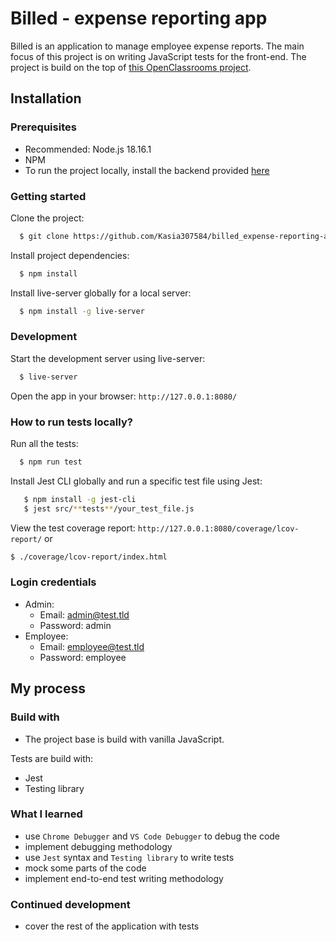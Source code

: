 # Billed - expense reporting app

Billed is an application to manage employee expense reports. The main focus of this project is on writing JavaScript tests for the front-end.
The project is build on the top of [this OpenClassrooms project](https://github.com/OpenClassrooms-Student-Center/Billed-app-FR-Front).

## Installation

### Prerequisites

- Recommended: Node.js 18.16.1
- NPM
- To run the project locally, install the backend provided [here](https://github.com/Kasia307584/billed_expense-reports-app--backend)

### Getting started

Clone the project:

```bash
  $ git clone https://github.com/Kasia307584/billed_expense-reporting-app--frontend
```

Install project dependencies:

```bash
  $ npm install
```

Install live-server globally for a local server:

```bash
  $ npm install -g live-server
```

### Development

Start the development server using live-server:

```bash
  $ live-server
```

Open the app in your browser: `http://127.0.0.1:8080/`

### How to run tests locally?

Run all the tests:

```bash
  $ npm run test
```

Install Jest CLI globally and run a specific test file using Jest:

```bash
   $ npm install -g jest-cli
   $ jest src/**tests**/your_test_file.js
```

View the test coverage report:
`http://127.0.0.1:8080/coverage/lcov-report/`
or

```bash
$ ./coverage/lcov-report/index.html
```

### Login credentials

- Admin:
  - Email: admin@test.tld
  - Password: admin
- Employee:
  - Email: employee@test.tld
  - Password: employee

## My process

### Build with

- The project base is build with vanilla JavaScript.

Tests are build with:

- Jest
- Testing library

### What I learned

- use `Chrome Debugger` and `VS Code Debugger` to debug the code
- implement debugging methodology
- use `Jest` syntax and `Testing library` to write tests
- mock some parts of the code
- implement end-to-end test writing methodology

### Continued development

- cover the rest of the application with tests
